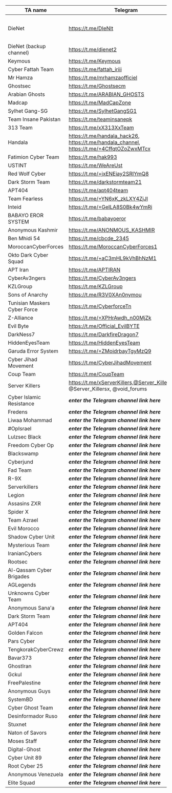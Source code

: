 |TA name|Telegram|Website|Other info|
| ------ | ------ | ------ | ------ |
|DieNet|https://t.me/DIeNlt||https://dienet-cc.github.io/public_html - https://diedetector.ct.ws - Contact: @dnsupportbot|
|DieNet (backup channel)|https://t.me/dienet2|||
|Keymous|https://t.me/Keymous|||
|Cyber Fattah Team|https://t.me/fattah_iriii|||
|Mr Hamza|https://t.me/mrhamzaofficiel|||
|Ghostsec|https://t.me/Ghostsecm|||
|Arabian Ghosts|https://t.me/ARABIAN_GHOSTS|||
|Madcap|https://t.me/MadCapZone|||
|Sylhet Gang-SG|https://t.me/SylhetGangSG1||Contact: @musab_63|
|Team Insane Pakistan|https://t.me/teaminsanepk|||
|313 Team|https://t.me/xX313XxTeam|||
|Handala|https://t.me/handala_hack26, https://t.me/handala_channel, https://t.me/+4CffqtOZoZwxMTcx|https://handala.to, http://handala-hack.to, http://vmjfieomxhnfjba57sd6jjws2ogvowjgxhhfglsikqvvrnrajbmpxqqd.onion ||
|Fatimion Cyber Team|https://t.me/hak993|||
|USTINT|https://t.me/WeAreUst|||
|Red Wolf Cyber|https://t.me/+jxENEiay2SRlYmQ8|||
|Dark Storm Team|https://t.me/darkstormteam21|||
|APT404|https://t.me/apt404team|||
|Team Fearless|https://t.me/+YN6xK_zkLXY4ZjJl|||
|Inteid|https://t.me/+GeILA8S0Bk4wYmRi|||
|BABAYO EROR SYSTEM|https://t.me/babayoeror|||
|Anonymous Kashmir|https://t.me/ANONMOUS_KASHMIR|||
|Ben Mhidi 54|https://t.me/cbcde_2345|||
|MoroccanCyberForces|https://t.me/MoroccanCyberForces1|||
|Okto Dark Cyber Squad|https://t.me/+aC3mHL9kVhBhNzM1|||
|APT Iran|https://t.me/APTIRAN|||
|CyberAv3ngers|https://t.me/CyberAv3ngers|||
|KZLGroup|https://t.me/KZLGroup|||
|Sons of Anarchy|https://t.me/R3V0XAn0nymou|||
|Tunisian Maskers Cyber Force|https://t.me/CyberforceTn|||
|Z-Alliance|https://t.me/+XPHrAwdh_n00MjZk|||
|Evil Byte|https://t.me/Official_EvilBYTE|||
|DarkNess7|https://t.me/DarkfireDragon7|||
|HiddenEyesTeam|https://t.me/HiddenEyesTeam|||
|Garuda Error System|https://t.me/+ZMoidrbayTgyMzQ9|||
|Cyber Jihad Movement|https://t.me/CyberJihadMovement|||
|Coup Team|https://t.me/CoupTeam|||
|Server Killers|https://t.me/xServerKillers,@Server_Killers_bot, @Server_Killersx, @void_forums|| X account:https://x.com/Server_Killers|||
|Cyber Islamic Resistance|***enter the Telegram channel link here***|||
|Fredens|***enter the Telegram channel link here***|||
|Liwaa Mohammad|***enter the Telegram channel link here***|||
|#OpIsrael|***enter the Telegram channel link here***|||
|Lulzsec Black|***enter the Telegram channel link here***|||
|Freedom Cyber Op|***enter the Telegram channel link here***|||
|Blackswamp|***enter the Telegram channel link here***|||
|Cyberjund|***enter the Telegram channel link here***|||
|Fad Team|***enter the Telegram channel link here***|||
|R-9X|***enter the Telegram channel link here***|||
|Serverkillers|***enter the Telegram channel link here***|||
|Legion|***enter the Telegram channel link here***|||
|Assasins ZXR|***enter the Telegram channel link here***|||
|Spider X|***enter the Telegram channel link here***|||
|Team Azrael|***enter the Telegram channel link here***|||
|Evil Morocco|***enter the Telegram channel link here***|||
|Shadow Cyber Unit|***enter the Telegram channel link here***|||
|Mysterious Team|***enter the Telegram channel link here***|||
|IranianCybers|***enter the Telegram channel link here***|||
|Rootsec|***enter the Telegram channel link here***|||
|Al-Qassam Cyber Brigades|***enter the Telegram channel link here***|||
|AGLegends|***enter the Telegram channel link here***|||
|Unknowns Cyber Team|***enter the Telegram channel link here***|||
|Anonymous Sana'a|***enter the Telegram channel link here***|||
|Dark Storm Team|***enter the Telegram channel link here***|||
|APT404|***enter the Telegram channel link here***|||
|Golden Falcon|***enter the Telegram channel link here***|||
|Pars Cyber|***enter the Telegram channel link here***|||
|TengkorakCyberCrewz|***enter the Telegram channel link here***|||
|Bavar373|***enter the Telegram channel link here***|||
|GhostIran|***enter the Telegram channel link here***|||
|Gckul|***enter the Telegram channel link here***|||
|FreePalestine|***enter the Telegram channel link here***|||
|Anonymous Guys|***enter the Telegram channel link here***|||
|SystemBD|***enter the Telegram channel link here***|||
|Cyber Ghost Team|***enter the Telegram channel link here***|||
|Desinformador Ruso|***enter the Telegram channel link here***|||
|Stuxnet|***enter the Telegram channel link here***|||
|Naton of Savors|***enter the Telegram channel link here***|||
|Moses Staff|***enter the Telegram channel link here***|||
|Digital-Ghost|***enter the Telegram channel link here***|||
|Cyber Unit 89|***enter the Telegram channel link here***|||
|Root Cyber 25|***enter the Telegram channel link here***|||
|Anonymous Venezuela|***enter the Telegram channel link here***|||
|Elite Squad|***enter the Telegram channel link here***|||

